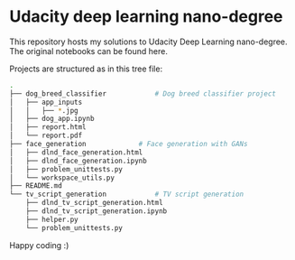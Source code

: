 # Udacity deep learning nano-degree

This repository hosts my solutions to Udacity Deep Learning nano-degree. The original notebooks can be found here.

Projects are structured as in this tree file:


```bash
.
├── dog_breed_classifier			# Dog breed classifier project
│   ├── app_inputs
│   │   ├── *.jpg
│   ├── dog_app.ipynb
│   ├── report.html
│   └── report.pdf
├── face_generation				# Face generation with GANs
│   ├── dlnd_face_generation.html
│   ├── dlnd_face_generation.ipynb
│   ├── problem_unittests.py
│   └── workspace_utils.py
├── README.md
└── tv_script_generation			# TV script generation
    ├── dlnd_tv_script_generation.html
    ├── dlnd_tv_script_generation.ipynb
    ├── helper.py
    └── problem_unittests.py
```

Happy coding :)

